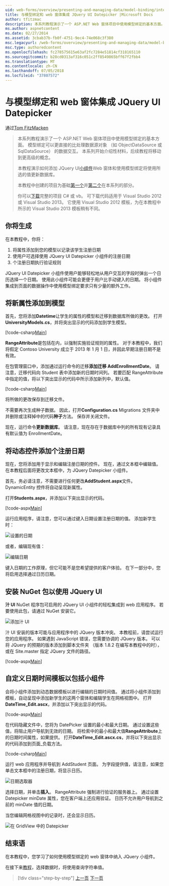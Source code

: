 ```yaml
---
uid: web-forms/overview/presenting-and-managing-data/model-binding/integrating-jquery-ui
title: 与模型绑定和 web 窗体集成 JQuery UI Datepicker |Microsoft Docs
author: tfitzmac
description: 本系列教程演示了一个 ASP.NET Web 窗体项目中使用模型绑定的基本方面。 模型绑定使数据交互...更多直接-
ms.author: aspnetcontent
ms.date: 02/27/2014
ms.assetid: 3cbab37b-fb0f-4751-9ec4-74e068c3f380
msc.legacyurl: /web-forms/overview/presenting-and-managing-data/model-binding/integrating-jquery-ui
msc.type: authoredcontent
ms.openlocfilehash: fc278575615e63af2fc7284e51814cf318165110
ms.sourcegitcommit: b28cd0313af316c051c2ff8549865bff67f2fbb4
ms.translationtype: MT
ms.contentlocale: zh-CN
ms.lasthandoff: 07/05/2018
ms.locfileid: "37807572"
---
```

<a name="integrating-jquery-ui-datepicker-with-model-binding-and-web-forms"></a>与模型绑定和 web 窗体集成 JQuery UI Datepicker
====================
通过[Tom FitzMacken](https://github.com/tfitzmac)

> 本系列教程演示了一个 ASP.NET Web 窗体项目中使用模型绑定的基本方面。 模型绑定可以更直接的比处理数据源对象 （如 ObjectDataSource 或 SqlDataSource） 的数据交互。 本系列开始介绍性材料，后续教程将移动到更高级的概念。
> 
> 本教程演示如何添加 JQuery UI[小组件](http://jqueryui.com/datepicker/)Web 窗体和使用模型绑定将使用所选的值更新数据库。
> 
> 本教程中创建的项目为基础[第一个](retrieving-data.md)并[第二个](updating-deleting-and-creating-data.md)在本系列的部分。
> 
> 你可以[下载](https://go.microsoft.com/fwlink/?LinkId=286116)完整的项目 C# 或 vb。 可下载代码适用于 Visual Studio 2012 或 Visual Studio 2013。 它使用 Visual Studio 2012 模板，为在本教程中所示的 Visual Studio 2013 模板稍有不同。


## <a name="what-youll-build"></a>你将生成

在本教程中，你将：

1. 将属性添加到您的模型以记录该学生注册日期
2. 使用户可选择使用 JQuery UI Datepicker 小组件的注册日期
3. 个注册日期执行验证规则

JQuery UI Datepicker 小组件使用户能够轻松地从用户交互的字段时弹出一个日历选择一个日期。 使用此小组件可能会更便于用户比手动键入的日期。 将小组件集成到页面的数据操作中使用模型绑定要求只有少量的额外工作。

## <a name="add-a-new-property-to-the-model"></a>将新属性添加到模型

首先，您将添加**Datetime**让学生的属性的模型和迁移到数据库所做的更改。 打开**UniversityModels.cs**，并将突出显示的代码添加到学生模型。

[!code-csharp[Main](integrating-jquery-ui/samples/sample1.cs?highlight=16-18)]

**RangeAttribute**是包括在内，以强制实施验证规则的属性。 对于本教程中，我们将假定 Contoso University 成立于 2013 年 1 月 1 日，并因此早期注册日期不是有效。

在包管理窗口中，添加通过运行命令的迁移**添加迁移 AddEnrollmentDate**。 请注意，迁移代码向 Student 表中添加新的日期时间列。 若要匹配 RangeAttribute 中指定的值，将以下突出显示的代码中所示添加新列中，默认值。

[!code-csharp[Main](integrating-jquery-ui/samples/sample2.cs?highlight=11)]

将所做的更改保存到迁移文件。

不需要再次生成种子数据。 因此，打开**Configuration.cs** Migrations 文件夹中并删除或注释掉中的代码**种子**方法。 保存并关闭文件。

现在，运行命令**更新数据库**。 请注意，现在存在于数据库中列的所有现有记录具有默认值为 EnrollmentDate。

## <a name="add-dynamic-controls-for-enrollment-date"></a>将动态控件添加个注册日期

现在，您将添加用于显示和编辑注册日期的控件。 现在，通过文本框中编辑值。 在本教程后面将更改文本框中，为 JQuery Datepicker 小组件。

首先，务必请注意，不需要进行任何更改**AddStudent.aspx**文件。 DynamicEntity 控件将自动呈现新属性。

打开**Students.aspx**，并添加以下突出显示的代码。

[!code-aspx[Main](integrating-jquery-ui/samples/sample3.aspx?highlight=13)]

运行应用程序，请注意，您可以通过键入日期设置注册日期的值。 添加新学生时：

![设置的日期](integrating-jquery-ui/_static/image1.png)

或者，编辑现有值：

![编辑日期](integrating-jquery-ui/_static/image2.png)

键入日期的工作原理，但它可能不是您希望提供的客户体验。 在下一部分中，您将启用选择通过日历日期。

## <a name="install-nuget-package-to-work-with-jquery-ui"></a>安装 NuGet 包以使用 JQuery UI

**汁 UI** NuGet 程序包可启用的 JQuery UI 小组件的轻松集成到 web 应用程序。 若要使用此包，请通过 NuGet 安装它。

![添加汁 UI](integrating-jquery-ui/_static/image3.png)

汁 UI 安装的版本可能与应用程序中的 JQuery 版本冲突。 本教程前，请尝试运行您的应用程序。 如果遇到 JavaScript 错误，您需要协调的 JQuery 版本。 可以将 JQuery 的预期的版本添加到脚本文件夹 （版本 1.8.2 在编写本教程中的时），或在 Site.master 指定 JQuery 文件的路径。

[!code-aspx[Main](integrating-jquery-ui/samples/sample4.aspx)]

## <a name="customize-datetime-template-to-include-datepicker-widget"></a>自定义日期时间模板以包括小组件

会将小组件添加到动态数据模板以进行编辑的日期时间值。 通过将小组件添加到模板，自动呈现中添加新学生的这两个窗体和编辑学生在网格视图中。 打开**DateTime\_Edit.ascx**，并添加以下突出显示的代码。

[!code-aspx[Main](integrating-jquery-ui/samples/sample5.aspx?highlight=3)]

在代码隐藏文件中，您将为 DatePicker 设置的最小和最大日期。 通过设置这些值，将阻止用户导航到无效的日期。 将检索中的最小和最大值**RangeAttribute**上的日期时间属性，如果提供。 打开**DateTime\_Edit.ascx.cs**，并将以下突出显示的代码添加到页面\_负载方法。

[!code-csharp[Main](integrating-jquery-ui/samples/sample6.cs?highlight=9-14)]

运行 web 应用程序并导航到 AddStudent 页面。 为字段提供值，请注意，如果您单击文本框中的注册日期，将显示日历。

![日期选取器](integrating-jquery-ui/_static/image4.png)

选择日期，并单击**插入**。 RangeAttribute 强制进行验证的服务器上。 通过设置 Datepicker minDate 属性，您在客户端上还应用验证。 日历不允许用户导航到之前的 minDate 值的日期。

当您编辑网格视图中的记录时，还会显示日历。

![在 GridView 中的 Datepicker](integrating-jquery-ui/_static/image5.png)

## <a name="conclusion"></a>结束语

在本教程中，您学习了如何使用模型绑定的 web 窗体中纳入 JQuery 小组件。

在接下来[教程](using-query-string-values-to-retrieve-data.md)，选择数据时，将使用查询字符串值。

> [!div class="step-by-step"]
> [上一页](sorting-paging-and-filtering-data.md)
> [下一页](using-query-string-values-to-retrieve-data.md)
